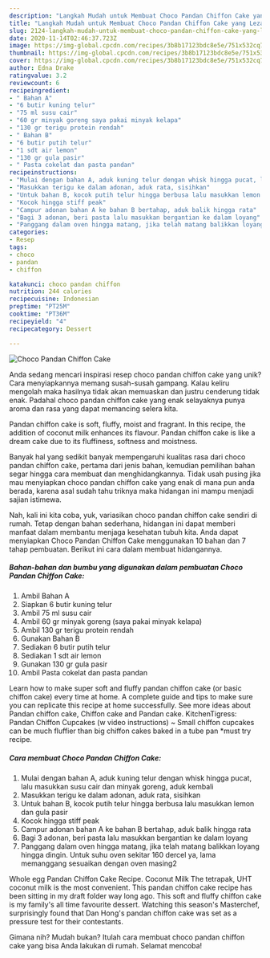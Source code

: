 ```yaml
---
description: "Langkah Mudah untuk Membuat Choco Pandan Chiffon Cake yang Lezat"
title: "Langkah Mudah untuk Membuat Choco Pandan Chiffon Cake yang Lezat"
slug: 2124-langkah-mudah-untuk-membuat-choco-pandan-chiffon-cake-yang-lezat
date: 2020-11-14T02:46:37.723Z
image: https://img-global.cpcdn.com/recipes/3b8b17123bdc8e5e/751x532cq70/choco-pandan-chiffon-cake-foto-resep-utama.jpg
thumbnail: https://img-global.cpcdn.com/recipes/3b8b17123bdc8e5e/751x532cq70/choco-pandan-chiffon-cake-foto-resep-utama.jpg
cover: https://img-global.cpcdn.com/recipes/3b8b17123bdc8e5e/751x532cq70/choco-pandan-chiffon-cake-foto-resep-utama.jpg
author: Edna Drake
ratingvalue: 3.2
reviewcount: 6
recipeingredient:
- " Bahan A"
- "6 butir kuning telur"
- "75 ml susu cair"
- "60 gr minyak goreng saya pakai minyak kelapa"
- "130 gr terigu protein rendah"
- " Bahan B"
- "6 butir putih telur"
- "1 sdt air lemon"
- "130 gr gula pasir"
- " Pasta cokelat dan pasta pandan"
recipeinstructions:
- "Mulai dengan bahan A, aduk kuning telur dengan whisk hingga pucat, lalu masukkan susu cair dan minyak goreng, aduk kembali"
- "Masukkan terigu ke dalam adonan, aduk rata, sisihkan"
- "Untuk bahan B, kocok putih telur hingga berbusa lalu masukkan lemon dan gula pasir"
- "Kocok hingga stiff peak"
- "Campur adonan bahan A ke bahan B bertahap, aduk balik hingga rata"
- "Bagi 3 adonan, beri pasta lalu masukkan bergantian ke dalam loyang"
- "Panggang dalam oven hingga matang, jika telah matang balikkan loyang hingga dingin. Untuk suhu oven sekitar 160 dercel ya, lama memanggang sesuaikan dengan oven masing2"
categories:
- Resep
tags:
- choco
- pandan
- chiffon

katakunci: choco pandan chiffon 
nutrition: 244 calories
recipecuisine: Indonesian
preptime: "PT25M"
cooktime: "PT36M"
recipeyield: "4"
recipecategory: Dessert

---
```



![Choco Pandan Chiffon Cake](https://img-global.cpcdn.com/recipes/3b8b17123bdc8e5e/751x532cq70/choco-pandan-chiffon-cake-foto-resep-utama.jpg)

Anda sedang mencari inspirasi resep choco pandan chiffon cake yang unik? Cara menyiapkannya memang susah-susah gampang. Kalau keliru mengolah maka hasilnya tidak akan memuaskan dan justru cenderung tidak enak. Padahal choco pandan chiffon cake yang enak selayaknya punya aroma dan rasa yang dapat memancing selera kita.

Pandan chiffon cake is soft, fluffy, moist and fragrant. In this recipe, the addition of coconut milk enhances its flavour. Pandan chiffon cake is like a dream cake due to its fluffiness, softness and moistness.

Banyak hal yang sedikit banyak mempengaruhi kualitas rasa dari choco pandan chiffon cake, pertama dari jenis bahan, kemudian pemilihan bahan segar hingga cara membuat dan menghidangkannya. Tidak usah pusing jika mau menyiapkan choco pandan chiffon cake yang enak di mana pun anda berada, karena asal sudah tahu triknya maka hidangan ini mampu menjadi sajian istimewa.


Nah, kali ini kita coba, yuk, variasikan choco pandan chiffon cake sendiri di rumah. Tetap dengan bahan sederhana, hidangan ini dapat memberi manfaat dalam membantu menjaga kesehatan tubuh kita. Anda dapat menyiapkan Choco Pandan Chiffon Cake menggunakan 10 bahan dan 7 tahap pembuatan. Berikut ini cara dalam membuat hidangannya.

<!--inarticleads1-->

##### Bahan-bahan dan bumbu yang digunakan dalam pembuatan Choco Pandan Chiffon Cake:

1. Ambil  Bahan A
1. Siapkan 6 butir kuning telur
1. Ambil 75 ml susu cair
1. Ambil 60 gr minyak goreng (saya pakai minyak kelapa)
1. Ambil 130 gr terigu protein rendah
1. Gunakan  Bahan B
1. Sediakan 6 butir putih telur
1. Sediakan 1 sdt air lemon
1. Gunakan 130 gr gula pasir
1. Ambil  Pasta cokelat dan pasta pandan


Learn how to make super soft and fluffy pandan chiffon cake (or basic chiffon cake) every time at home. A complete guide and tips to make sure you can replicate this recipe at home successfully. See more ideas about Pandan chiffon cake, Chiffon cake and Pandan cake. KitchenTigress: Pandan Chiffon Cupcakes (w video instructions) ~ Small chiffon cupcakes can be much fluffier than big chiffon cakes baked in a tube pan *must try recipe. 

<!--inarticleads2-->

##### Cara membuat Choco Pandan Chiffon Cake:

1. Mulai dengan bahan A, aduk kuning telur dengan whisk hingga pucat, lalu masukkan susu cair dan minyak goreng, aduk kembali
1. Masukkan terigu ke dalam adonan, aduk rata, sisihkan
1. Untuk bahan B, kocok putih telur hingga berbusa lalu masukkan lemon dan gula pasir
1. Kocok hingga stiff peak
1. Campur adonan bahan A ke bahan B bertahap, aduk balik hingga rata
1. Bagi 3 adonan, beri pasta lalu masukkan bergantian ke dalam loyang
1. Panggang dalam oven hingga matang, jika telah matang balikkan loyang hingga dingin. Untuk suhu oven sekitar 160 dercel ya, lama memanggang sesuaikan dengan oven masing2


Whole egg Pandan Chiffon Cake Recipe. Coconut Milk The tetrapak, UHT coconut milk is the most convenient. This pandan chiffon cake recipe has been sitting in my draft folder way long ago. This soft and fluffy chiffon cake is my family&#39;s all time favourite dessert. Watching this season&#39;s Masterchef, surprisingly found that Dan Hong&#39;s pandan chiffon cake was set as a pressure test for their contestants. 

Gimana nih? Mudah bukan? Itulah cara membuat choco pandan chiffon cake yang bisa Anda lakukan di rumah. Selamat mencoba!
